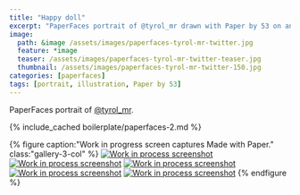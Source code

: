 ```yaml
---
title: "Happy doll"
excerpt: "PaperFaces portrait of @tyrol_mr drawn with Paper by 53 on an iPad."
image: 
  path: &image /assets/images/paperfaces-tyrol-mr-twitter.jpg 
  feature: *image
  teaser: /assets/images/paperfaces-tyrol-mr-twitter-teaser.jpg
  thumbnail: /assets/images/paperfaces-tyrol-mr-twitter-150.jpg
categories: [paperfaces]
tags: [portrait, illustration, Paper by 53]
---
```


PaperFaces portrait of [@tyrol_mr](https://twitter.com/tyrol_mr).

{% include_cached boilerplate/paperfaces-2.md %}

{% figure caption:"Work in progress screen captures Made with Paper." class:"gallery-3-col" %}
[![Work in process screenshot](/assets/images/paperfaces-tyrol-mr-process-1-600.jpg)](/assets/images/paperfaces-tyrol-mr-process-1-lg.jpg) [![Work in process screenshot](/assets/images/paperfaces-tyrol-mr-process-2-600.jpg)](/assets/images/paperfaces-tyrol-mr-process-2-lg.jpg) [![Work in process screenshot](/assets/images/paperfaces-tyrol-mr-process-3-600.jpg)](/assets/images/paperfaces-tyrol-mr-process-3-lg.jpg) [![Work in process screenshot](/assets/images/paperfaces-tyrol-mr-process-4-600.jpg)](/assets/images/paperfaces-tyrol-mr-process-4-lg.jpg) [![Work in process screenshot](/assets/images/paperfaces-tyrol-mr-process-5-600.jpg)](/assets/images/paperfaces-tyrol-mr-process-5-lg.jpg)
{% endfigure %}
